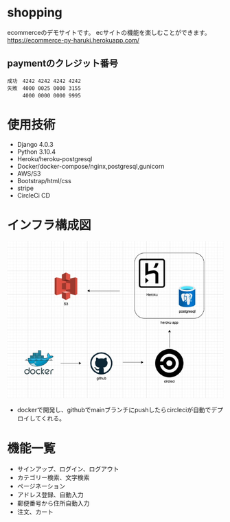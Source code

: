 # shopping 
ecommerceのデモサイトです。
ecサイトの機能を楽しむことができます。
https://ecommerce-py-haruki.herokuapp.com/
## paymentのクレジット番号
```
成功　4242 4242 4242 4242
失敗　4000 0025 0000 3155
　　　4000 0000 0000 9995
```
# 使用技術
- Django 4.0.3
- Python 3.10.4
- Heroku/heroku-postgresql
- Docker/docker-compose/nginx,postgresql,gunicorn
- AWS/S3
- Bootstrap/html/css
- stripe
- CircleCi CD
# インフラ構成図
![This is an image](./media/read.jpg)
- dockerで開発し、githubでmainブランチにpushしたらcircleciが自動でデプロイしてくれる。
# 機能一覧
- サインアップ、ログイン、ログアウト
- カテゴリー検索、文字検索
- ページネーション
- アドレス登録、自動入力
- 郵便番号から住所自動入力
- 注文、カート

